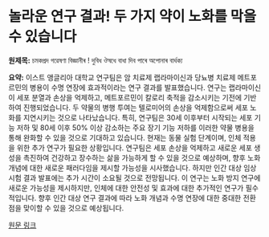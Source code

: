 # 놀라운 연구 결과! 두 가지 약이 노화를 막을 수 있습니다

**원제목:** চমকপ্ৰদ গৱেষণা বিজ্ঞানীৰ ! দুবিধ ঔষধে বাধা দিব পাৰে অপোনাৰ বাৰ্ধক্য

**요약:** 이스트 앵글리아 대학교 연구팀은 암 치료제 랩라마이신과 당뇨병 치료제 메트포르민의 병용이 수명 연장에 효과적이라는 연구 결과를 발표했습니다.  연구는 랩라마이신이 세포 분열과 손상을 억제하고, 메트포르민이 칼로리 축적을 감소시키는 기전에 기반하여 진행되었습니다.  두 약물의 병행 투여는 텔로미어의 손상을 억제함으로써 세포 노화를 지연시키는 것으로 나타났습니다.  특히,  연구팀은 30세 이후부터 시작되는 세포 기능 저하 및 80세 이후 50% 이상 감소하는 주요 장기 기능 저하를 이러한 약물 병용을 통해 완화할 수 있을 것으로 기대하고 있습니다.  현재는 동물 실험 단계이며,  인체 적용을 위한 추가 연구가 필요한 상황입니다.  연구팀은  세포 손상을 억제하고 새로운 세포 생성을 촉진하여 건강하고 장수하는 삶을 가능하게 할 수 있을 것으로 예상하며,  향후 노화 개념에 대한 새로운 패러다임을 제시할 가능성을 시사했습니다.  하지만 인간 대상 임상 시험 결과 발표에는 추가 시간이 소요될 것으로 전망됩니다.  이 연구는 노화 방지 연구에 새로운 가능성을 제시하지만,  인체에 대한 안전성 및 효과에 대한 추가적인 연구가 필수적입니다.  향후 인간 대상 연구 결과에 따라 노화 개념과 수명 연장에 대한  중대한 전환점을 맞이할 수 있을 것으로 예상됩니다.

[원문 링크](https://assam.nenow.in/rapamycin-metformin-anti-aging-research-2025/)

